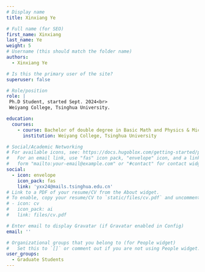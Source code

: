 ```yaml
---
# Display name
title: Xinxiang Ye

# Full name (for SEO)
first_name: Xinxiang
last_name: Ye
weight: 5
# Username (this should match the folder name)
authors:
  - Xinxiang Ye

# Is this the primary user of the site?
superuser: false

# Role/position
role: |
 Ph.D Student, started Sept. 2024<br>
 Weiyang College, Tsinghua University.

education:
  courses:
    - course: Bachelor of double degree in Basic Math and Physics & Microelectronic Engineering
      institution: Weiyang College, Tsinghua University

# Social/Academic Networking
# For available icons, see: https://docs.hugoblox.com/getting-started/page-builder/#icons
#   For an email link, use "fas" icon pack, "envelope" icon, and a link in the
#   form "mailto:your-email@example.com" or "#contact" for contact widget.
social:
  - icon: envelope
    icon_pack: fas
    link: 'yxx24@mails.tsinghua.edu.cn'
# Link to a PDF of your resume/CV from the About widget.
# To enable, copy your resume/CV to `static/files/cv.pdf` and uncomment the lines below.
# - icon: cv
#   icon_pack: ai
#   link: files/cv.pdf

# Enter email to display Gravatar (if Gravatar enabled in Config)
email: ''

# Organizational groups that you belong to (for People widget)
#   Set this to `[]` or comment out if you are not using People widget.
user_groups:
  - Graduate Students
---
```

